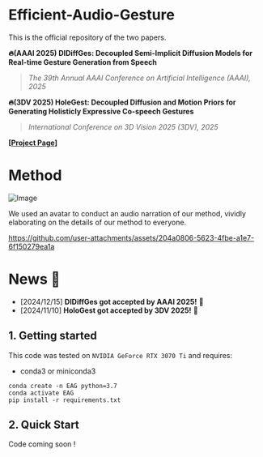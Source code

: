 # Efficient-Audio-Gesture

This is the official repository of the two papers.

**🔥(AAAI 2025) DIDiffGes: Decoupled Semi-Implicit Diffusion Models for Real-time Gesture Generation from Speech**
> *The 39th Annual AAAI Conference on Artificial Intelligence (AAAI), 2025*

**🔥(3DV 2025) HoleGest: Decoupled Diffusion and Motion Priors for Generating Holisticly Expressive Co-speech Gestures**
> *International Conference on 3D Vision 2025 (3DV), 2025*

**[[Project Page](https://hologest.github.io/)]**

# Method
![Image](https://github.com/user-attachments/assets/4472d621-1fb1-4c6b-a155-2ccfa5a8532c)

We used an avatar to conduct an audio narration of our method, vividly elaborating on the details of our method to everyone.

https://github.com/user-attachments/assets/204a0806-5623-4fbe-a1e7-6f150279ea1a

# News :triangular_flag_on_post:
- [2024/12/15] **DIDiffGes got accepted by AAAI 2025!** 🎉
- [2024/11/10] **HoloGest got accepted by 3DV 2025!** 🎉


## 1. Getting started

This code was tested on `NVIDIA GeForce RTX 3070 Ti` and requires:

* conda3 or miniconda3

```
conda create -n EAG python=3.7
conda activate EAG
pip install -r requirements.txt 
```

## 2. Quick Start
Code coming soon ! 

